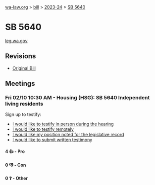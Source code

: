 [wa-law.org](/) > [bill](/bill/) > [2023-24](/bill/2023-24/) > [SB 5640](/bill/2023-24/sb/5640/)

# SB 5640
[leg.wa.gov](https://app.leg.wa.gov/billsummary?BillNumber=5640&Year=2023&Initiative=false)

## Revisions
* [Original Bill](1/)

## Meetings
### Fri 02/10 10:30 AM - Housing (HSG): SB 5640 Independent living residents
Sign up to testify:
* [I would like to testify in person during the hearing](https://app.leg.wa.gov/csi/Testifier/Add?chamber=House&mId=30693&aId=151254&caId=21328&tId=1)
* [I would like to testify remotely](https://app.leg.wa.gov/csi/Testifier/Add?chamber=House&mId=30693&aId=151254&caId=21328&tId=2)
* [I would like my position noted for the legislative record](https://app.leg.wa.gov/csi/Testifier/Add?chamber=House&mId=30693&aId=151254&caId=21328&tId=3)
* [I would like to submit written testimony](https://app.leg.wa.gov/csi/Testifier/Add?chamber=House&mId=30693&aId=151254&caId=21328&tId=4)

#### 4 👍 - Pro

#### 0 👎 - Con

#### 0 ❓ - Other
